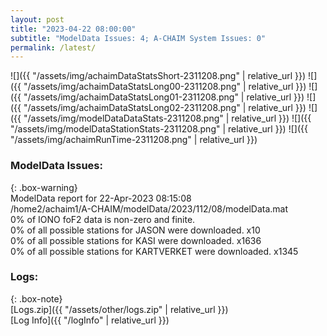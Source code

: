 ```yaml
---
layout: post
title: "2023-04-22 08:00:00"
subtitle: "ModelData Issues: 4; A-CHAIM System Issues: 0"
permalink: /latest/
---
```


![]({{ "/assets/img/achaimDataStatsShort-2311208.png" | relative_url }})
![]({{ "/assets/img/achaimDataStatsLong00-2311208.png" | relative_url }})
![]({{ "/assets/img/achaimDataStatsLong01-2311208.png" | relative_url }})
![]({{ "/assets/img/achaimDataStatsLong02-2311208.png" | relative_url }})
![]({{ "/assets/img/modelDataDataStats-2311208.png" | relative_url }})
![]({{ "/assets/img/modelDataStationStats-2311208.png" | relative_url }})
![]({{ "/assets/img/achaimRunTime-2311208.png" | relative_url }})


### ModelData Issues:  
  
{: .box-warning}  
 ModelData report for 22-Apr-2023 08:15:08   
 /home2/achaim1/A-CHAIM/modelData/2023/112/08/modelData.mat   
 0% of IONO foF2 data is non-zero and finite.   
 0% of all possible stations for JASON were downloaded. x10   
 0% of all possible stations for KASI were downloaded. x1636   
 0% of all possible stations for KARTVERKET were downloaded. x1345   
  


### Logs:  
  
{: .box-note}  
[Logs.zip]({{ "/assets/other/logs.zip" | relative_url }})  
[Log Info]({{ "/logInfo" | relative_url }})  
